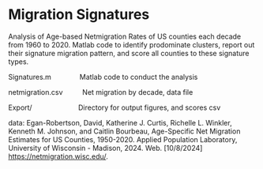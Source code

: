 # Migration Signatures

Analysis of Age-based Netmigration Rates of US counties each decade from 1960 to 2020. Matlab code to identify prodominate clusters, report out their signature migration pattern, and score all counties to these signature types.

Signatures.m &emsp; &emsp; &emsp; Matlab code to conduct the analysis

netmigration.csv &emsp; &emsp; Net migration by decade, data file

Export/ &emsp; &emsp; &emsp; &emsp; &emsp; Directory for output figures, and scores csv


data:
Egan-Robertson, David, Katherine J. Curtis, Richelle L. Winkler, Kenneth M. Johnson, and Caitlin Bourbeau, Age-Specific Net Migration Estimates for US Counties, 1950-2020. Applied Population Laboratory, University of Wisconsin - Madison, 2024. Web. [10/8/2024] https://netmigration.wisc.edu/. 
